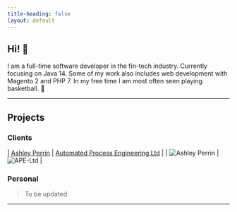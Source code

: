```yaml
---
title-heading: false
layout: default
---
```


## Hi! 👋

I am a full-time software developer in the fin-tech industry. Currently focusing on Java 14. 
Some of my work also includes web development with Magento 2 and PHP 7.
In my free time I am most often seen playing basketball. 🏀

* * *

## Projects

### Clients

| [Ashley Perrin](https://www.ashleyperrin.co.uk)      | [Automated Process Engineering Ltd](https://www.ape-ltd.co.uk)       |
| ![Ashley Perrin](https://joanatrashlieva.github.io/assets/work/ashleyperrin.co.uk.png)   | ![APE-Ltd](https://joanatrashlieva.github.io/assets/work/ape-ltd.co.uk.png)        |

### Personal
> To be updated

* * *
